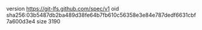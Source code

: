 version https://git-lfs.github.com/spec/v1
oid sha256:03b5487db2ba489d38fe64b7fb610c56358e3e84e787dedf6631cbf7a600d3e4
size 3190
